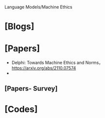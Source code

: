 Language Models/Machine Ethics

# [Blogs]


# [Papers]
+ Delphi: Towards Machine Ethics and Norms， https://arxiv.org/abs/2110.07574
+ 

## [Papers- Survey]


# [Codes]

